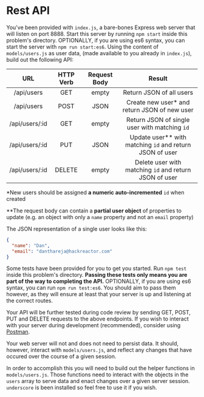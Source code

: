 # Rest API

You've been provided with `index.js`, a bare-bones Express web server that will listen on port 8888. Start this server by running `npm start` inside this problem's directory. OPTIONALLY, if you are using es6 syntax, you can start the server with `npm run start:es6`. Using the content of `models/users.js` as user data, (made available to you already in `index.js`), build out the following API:

|      URL       | HTTP Verb | Request Body |                         Result                          |
|:--------------:|:---------:|:------------:|:-------------------------------------------------------:|
| /api/users     |    GET    |    empty     |                                Return JSON of all users |
| /api/users     |    POST   |     JSON     |            Create new user* and return JSON of new user |
| /api/users/:id |    GET    |    empty     |           Return JSON of single user with matching `id` |
| /api/users/:id |    PUT    |     JSON     | Update user** with matching `id` and return JSON of user|
| /api/users/:id |   DELETE  |    empty     |  Delete user with matching `id` and return JSON of user |
*New users should be assigned __a numeric auto-incremented__ `id` when created

**The request body can contain a __partial user object__ of properties to update (e.g. an object with only a `name` property and not an `email` property)

The JSON representation of a single user looks like this:
```json
{
  "name": "Dan",
  "email": "danthareja@hackreactor.com"
}
```

Some tests have been provided for you to get you started. Run `npm test` inside this problem's directory. __Passing these tests only means you are part of the way to completing the API.__ OPTIONALLY, if you are using es6 syntax, you can run `npm run test:es6`. You should aim to pass them however, as they will ensure at least that your server is up and listening at the correct routes.

Your API will be further tested during code review by sending GET, POST, PUT and DELETE requests to the above endpoints. If you wish to interact with your server during development (recommended), consider using [Postman](https://www.getpostman.com/).

Your web server will not and does not need to persist data. It should, however, interact with `models/users.js`, and reflect any changes that have occured over the course of a given session. 

In order to accomplish this you will need to build out the helper functions in `models/users.js`. Those functions need to interact with the objects in the `users` array to serve data and enact changes over a given server session. `underscore` is been installed so feel free to use it if you wish.
